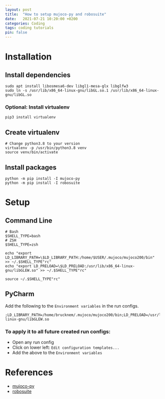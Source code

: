 ```yaml
---
layout: post
title:  "How to setup mujoco-py and robosuite"
date:   2021-07-21 10:20:00 +0200
categories: Coding
tags: coding tutorials
pin: false
---
```


# Installation

## Install dependencies
```shell
sudo apt install libosmesa6-dev libgl1-mesa-glx libglfw3
sudo ln -s /usr/lib/x86_64-linux-gnu/libGL.so.1 /usr/lib/x86_64-linux-gnu/libGL.so
```

### Optional: Install virtualenv 
```shell
pip3 install virtualenv
```

## Create virtualenv
```shell
# Change python3.8 to your version
virtualenv -p /usr/bin/python3.8 venv  
source venv/bin/activate
```

## Install packages
```shell
python -m pip install -I mujoco-py
python -m pip install -I robosuite
```

# Setup

## Command Line
```shell
# Bash
$SHELL_TYPE=bash
# ZSH
$SHELL_TYPE=zsh

echo "export LD_LIBRARY_PATH=\$LD_LIBRARY_PATH:/home/$USER/.mujoco/mujoco200/bin" >> ~/.$SHELL_TYPE"rc"
echo "export LD_PRELOAD=\$LD_PRELOAD:/usr/lib/x86_64-linux-gnu/libGLEW.so" >> ~/.$SHELL_TYPE"rc"

source ~/.$SHELL_TYPE"rc"
```

## PyCharm
Add the following to the `Environment variables` in the run configs.
```
;LD_LIBRARY_PATH=/home/brucknem/.mujoco/mujoco200/bin;LD_PRELOAD=/usr/lib/x86_64-linux-gnu/libGLEW.so
```

### To apply it to all future created run configs:
- Open any run config
- Click on lower left: `Edit configuration templates...`
- Add the above to the `Environment variables`


# References

- [mujoco-py](https://github.com/openai/mujoco-py)
- [robosuite](https://github.com/ARISE-Initiative/robosuite)
